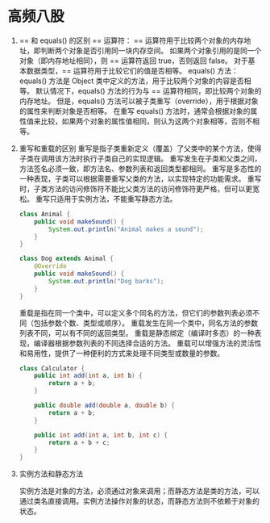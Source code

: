 # 高频八股

1. == 和 equals() 的区别
   == 运算符：
   == 运算符用于比较两个对象的内存地址，即判断两个对象是否引用同一块内存空间。
   如果两个对象引用的是同一个对象（即内存地址相同），则 == 运算符返回 true，否则返回 false。
   对于基本数据类型，== 运算符用于比较它们的值是否相等。
   equals() 方法：
   equals() 方法是 Object 类中定义的方法，用于比较两个对象的内容是否相等。
   默认情况下，equals() 方法的行为与 == 运算符相同，即比较两个对象的内存地址。
   但是，equals() 方法可以被子类重写（override），用于根据对象的属性来判断对象是否相等。
   在重写 equals() 方法时，通常会根据对象的属性值来比较，如果两个对象的属性值相同，则认为这两个对象相等，否则不相等。
2. 重写和重载的区别
   重写是指子类重新定义（覆盖）了父类中的某个方法，使得子类在调用该方法时执行子类自己的实现逻辑。
   重写发生在子类和父类之间，方法签名必须一致，即方法名、参数列表和返回类型都相同。
   重写是多态性的一种表现，子类可以根据需要重写父类的方法，以实现特定的功能需求。
   重写时，子类方法的访问修饰符不能比父类方法的访问修饰符更严格，但可以更宽松。
   重写只适用于实例方法，不能重写静态方法。

   ```java
   class Animal {
       public void makeSound() {
           System.out.println("Animal makes a sound");
       }
   }

   class Dog extends Animal {
       @Override
       public void makeSound() {
           System.out.println("Dog barks");
       }
   }
   ```

   重载是指在同一个类中，可以定义多个同名的方法，但它们的参数列表必须不同（包括参数个数、类型或顺序）。
   重载发生在同一个类中，同名方法的参数列表不同，可以有不同的返回类型。
   重载是静态绑定（编译时多态）的一种表现，编译器根据参数列表的不同选择合适的方法。
   重载可以增强方法的灵活性和易用性，提供了一种便利的方式来处理不同类型或数量的参数。

   ```java
   class Calculator {
       public int add(int a, int b) {
           return a + b;
       }

       public double add(double a, double b) {
           return a + b;
       }

       public int add(int a, int b, int c) {
           return a + b + c;
       }
   }
   ```

3. 实例方法和静态方法

    实例方法是对象的方法，必须通过对象来调用；而静态方法是类的方法，可以通过类名直接调用。实例方法操作对象的状态，而静态方法则不依赖于对象的状态。
